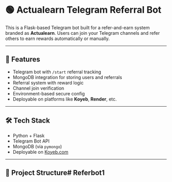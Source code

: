 # 🟢 Actualearn Telegram Referral Bot

This is a Flask-based Telegram bot built for a refer-and-earn system branded as **Actualearn**. Users can join your Telegram channels and refer others to earn rewards automatically or manually.

---

## 🚀 Features

- Telegram bot with `/start` referral tracking
- MongoDB integration for storing users and referrals
- Referral system with reward logic
- Channel join verification
- Environment-based secure config
- Deployable on platforms like **Koyeb**, **Render**, etc.

---

## 🛠️ Tech Stack

- Python + Flask
- Telegram Bot API
- MongoDB (via `pymongo`)
- Deployable on [Koyeb.com](https://koyeb.com)

---

## 📁 Project Structure# Referbot1
